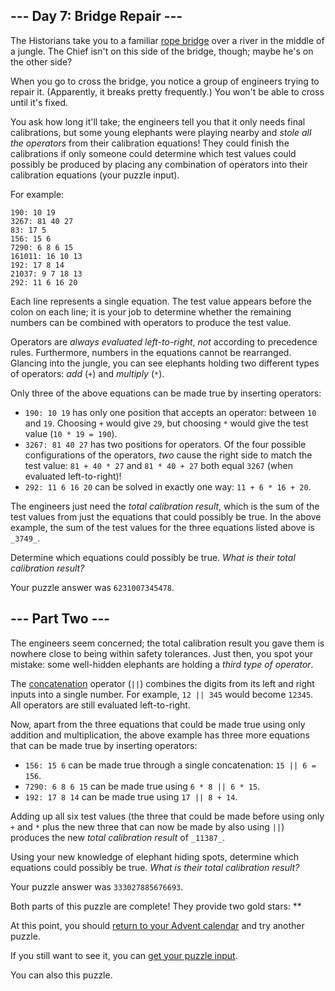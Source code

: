 ## \--- Day 7: Bridge Repair ---

The Historians take you to a familiar [rope bridge](https://adventofcode.com/2022/day/9) over a river in the middle of a jungle. The Chief isn't on this side of the bridge, though; maybe he's on the other side?

When you go to cross the bridge, you notice a group of engineers trying to repair it. (Apparently, it breaks pretty frequently.) You won't be able to cross until it's fixed.

You ask how long it'll take; the engineers tell you that it only needs final calibrations, but some young elephants were playing nearby and _stole all the operators_ from their calibration equations! They could finish the calibrations if only someone could determine which test values could possibly be produced by placing any combination of operators into their calibration equations (your puzzle input).

For example:

```
190: 10 19
3267: 81 40 27
83: 17 5
156: 15 6
7290: 6 8 6 15
161011: 16 10 13
192: 17 8 14
21037: 9 7 18 13
292: 11 6 16 20
```

Each line represents a single equation. The test value appears before the colon on each line; it is your job to determine whether the remaining numbers can be combined with operators to produce the test value.

Operators are _always evaluated left-to-right_, _not_ according to precedence rules. Furthermore, numbers in the equations cannot be rearranged. Glancing into the jungle, you can see elephants holding two different types of operators: _add_ (`+`) and _multiply_ (`*`).

Only three of the above equations can be made true by inserting operators:

- `190: 10 19` has only one position that accepts an operator: between `10` and `19`. Choosing `+` would give `29`, but choosing `*` would give the test value (`10 * 19 = 190`).
- `3267: 81 40 27` has two positions for operators. Of the four possible configurations of the operators, _two_ cause the right side to match the test value: `81 + 40 * 27` and `81 * 40 + 27` both equal `3267` (when evaluated left-to-right)!
- `292: 11 6 16 20` can be solved in exactly one way: `11 + 6 * 16 + 20`.

The engineers just need the _total calibration result_, which is the sum of the test values from just the equations that could possibly be true. In the above example, the sum of the test values for the three equations listed above is `_3749_`.

Determine which equations could possibly be true. _What is their total calibration result?_

Your puzzle answer was `6231007345478`.

## \--- Part Two ---

The engineers seem concerned; the total calibration result you gave them is nowhere close to being within safety tolerances. Just then, you spot your mistake: some well-hidden elephants are holding a _third type of operator_.

The [concatenation](https://en.wikipedia.org/wiki/Concatenation) operator (`||`) combines the digits from its left and right inputs into a single number. For example, `12 || 345` would become `12345`. All operators are still evaluated left-to-right.

Now, apart from the three equations that could be made true using only addition and multiplication, the above example has three more equations that can be made true by inserting operators:

- `156: 15 6` can be made true through a single concatenation: `15 || 6 = 156`.
- `7290: 6 8 6 15` can be made true using `6 * 8 || 6 * 15`.
- `192: 17 8 14` can be made true using `17 || 8 + 14`.

Adding up all six test values (the three that could be made before using only `+` and `*` plus the new three that can now be made by also using `||`) produces the new _total calibration result_ of `_11387_`.

Using your new knowledge of elephant hiding spots, determine which equations could possibly be true. _What is their total calibration result?_

Your puzzle answer was `333027885676693`.

Both parts of this puzzle are complete! They provide two gold stars: \*\*

At this point, you should [return to your Advent calendar](https://adventofcode.com/2024) and try another puzzle.

If you still want to see it, you can [get your puzzle input](https://adventofcode.com/2024/day/7/input).

You can also this puzzle.
